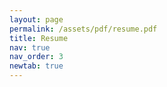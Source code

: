 ```yaml
---
layout: page
permalink: /assets/pdf/resume.pdf
title: Resume
nav: true
nav_order: 3
newtab: true
---
```

